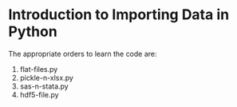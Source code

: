 # Introduction to Importing Data in Python
The appropriate orders to learn the code are:
1) flat-files.py
2) pickle-n-xlsx.py
3) sas-n-stata.py
4) hdf5-file.py
